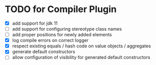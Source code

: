 # TODO for Compiler Plugin

* [x] add support for jdk 11
* [ ] add support for configuring stereotype class names
* [ ] add proper positions for newly added elements
* [x] log compile errors on correct logger
* [x] respect existing equals / hash code on value objects / aggregates
* [x] generate default constructors
* [ ] allow configuration of visibility for generated default constructors